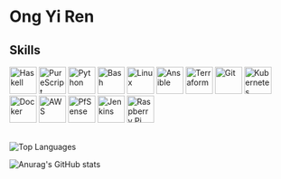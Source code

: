 # Ong Yi Ren

## Skills
<span>
  <img src="https://api.iconify.design/logos:haskell-icon.svg" alt="Haskell" width=48 height=48>
  <img src="https://api.iconify.design/vscode-icons:file-type-purescript.svg" alt="PureScript" width=48 height=48>
  <img src="https://api.iconify.design/logos:python.svg" alt="Python" width=48 height=48>
  <img src="https://api.iconify.design/logos:bash-icon.svg" alt="Bash" width=48 height=48>
  <img src="https://api.iconify.design/logos:linux-tux.svg" alt="Linux" width=48 height=48>
  <img src="https://api.iconify.design/logos:ansible.svg" alt="Ansible" width=48 height=48>
  <img src="https://api.iconify.design/logos:terraform-icon.svg" alt="Terraform" width=48 height=48>
  <img src="https://api.iconify.design/logos:git-icon.svg" alt="Git" width=48 height=48>
  <img src="https://api.iconify.design/logos:kubernetes.svg" alt="Kubernetes" width=48 height=48>
  <img src="https://api.iconify.design/logos:docker-icon.svg" alt="Docker" width=48 height=48>
  <img src="https://api.iconify.design/logos:aws.svg" alt="AWS" width=48 height=48>
  <img src="https://api.iconify.design/simple-icons:pfsense.svg" alt="PfSense" width=48 height=48>
  <img src="https://api.iconify.design/logos:jenkins.svg" alt="Jenkins" width=48 height=48>
  <img src="https://api.iconify.design/logos:raspberry-pi.svg" alt="Raspberry Pi" width=48 height=48>


</span>
<br>
<br>

![Top Languages](https://github-readme-stats.vercel.app/api/top-langs/?username=ongyiren1994&langs_count=10&count_private=true&hide=javascript&layout=compact)

![Anurag's GitHub stats](https://github-readme-stats.vercel.app/api?username=ongyiren1994&show_icons=true&theme=radical)
